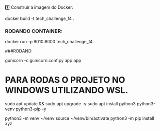 1️⃣ Construir a imagem do Docker:

docker build -t tech_challenge_f4 .

### RODANDO CONTAINER:

docker run -p 8010:8000 tech_challenge_f4



###RODAND:

gunicorn -c gunicorn.conf.py app:app


# PARA RODAS O PROJETO NO WINDOWS UTILIZANDO WSL.

sudo apt update && sudo apt upgrade -y
sudo apt install python3 python3-venv python3-pip -y

python3 -m venv ~/venv
source ~/venv/bin/activate
python3 -m pip install xyz
